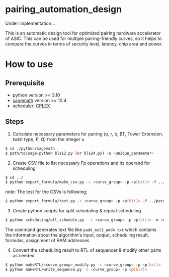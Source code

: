 # pairing_automation_design

Under implementation...

This is an automatic design tool for optimized pairing hardware accelerator of ASIC. This can be used for multiple pairing-friendly curves, so it helps to compare the curves in terms of security level, latency, chip area and power.

# How to use

## Prerequisite
- python version >= 3.10
- [sagemath](https://doc.sagemath.org/html/en/index.html) version >= 10.4 
- scheduler: [CPLEX](https://www.ibm.com/jp-ja/products/ilog-cplex-optimization-studio)

## Steps
1. Calculate necessary parameters for pairing (p, r, b, BT, Tower Extension, twist type, P, Q) from the integer u

```bash
$ cd ./python/sagemath
$ path/to/sage-python bls12.py (or bls24.py) -u <unique_parameter> 
```

2. Create CSV file to list necessary Fp operations and its operand for scheduling

```bash
$ cd ../
$ python export_formula/make_csv.py -c <curve_group> -p <p[bit]> -f ../parameter/param.json
```

note: The test for the CSVs is following;

```bash
$ python export_formula/test.py -c <curve_group> -p <p[bit]> -f ../parameter/param.json
```

3. Create python scripts for split scheduling & repeat scheduling

```bash
$ python scheduling/all_schedule.py  -c <curve_group> -p <p[bit]> -m <number_of_multipliers: default=1> -a <number_of_adders: default=4>
```

The command generates text file like `padd_mul1_add4.txt` which contains the information about the algorithm's input, output, scheduling result, formulas, assignment of RAM addresses

4. Convert the scheduling result to RTL of sequencer & modify other parts as needed

```bash
$ python makeRTL/<curve_group>_modify.py -c <curve_group> -p <p[bit]>
$ python makeRTL/write_sequence.py -c <curve_group> -p <p[bit]>
```

